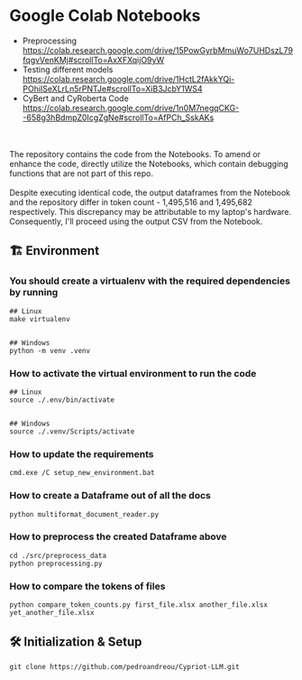 # Google Colab Notebooks
- Preprocessing
    https://colab.research.google.com/drive/15PowGyrbMmuWo7UHDszL79fqgvVenKMj#scrollTo=AxXFXqijO9yW
- Testing different models
    https://colab.research.google.com/drive/1HctL2fAkkYQi-POhiISeXLrLn5rPNTJe#scrollTo=XiB3JcbY1WS4
- CyBert and CyRoberta Code
    https://colab.research.google.com/drive/1n0M7negqCKG--658g3hBdmpZ0IcgZgNe#scrollTo=AfPCh_SskAKs
<br>
<br>
The repository contains the code from the Notebooks. To amend or enhance the code, directly utilize the Notebooks, which contain debugging functions that are not part of this repo.
<br>
<br>
Despite executing identical code, the output dataframes from the Notebook and the repository differ in token count - 1,495,516 and 1,495,682 respectively. This discrepancy may be attributable to my laptop's hardware. Consequently, I'll proceed using the output CSV from the Notebook.


## :building_construction: Environment

### You should create a virtualenv with the required dependencies by running
```
## Linux
make virtualenv


## Windows
python -m venv .venv
```


### How to activate the virtual environment to run the code
```
## Linux
source ./.env/bin/activate


## Windows
source ./.venv/Scripts/activate
```


### How to update the requirements
```
cmd.exe /C setup_new_environment.bat
```


### How to create a Dataframe out of all the docs
```
python multiformat_document_reader.py
```


### How to preprocess the created Dataframe above
```
cd ./src/preprocess_data
python preprocessing.py
```


### How to compare the tokens of files
```
python compare_token_counts.py first_file.xlsx another_file.xlsx yet_another_file.xlsx
```


## 🛠 Initialization & Setup
    git clone https://github.com/pedroandreou/Cypriot-LLM.git
